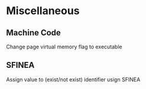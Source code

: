 # Miscellaneous
## Machine Code
Change page virtual memory flag to executable
## SFINEA
Assign value to (exist/not exist) identifier usign SFINEA
